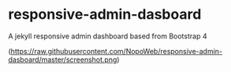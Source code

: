 # responsive-admin-dasboard
A jekyll responsive admin dashboard based from Bootstrap 4

(https://raw.githubusercontent.com/NopoWeb/responsive-admin-dasboard/master/screenshot.png)